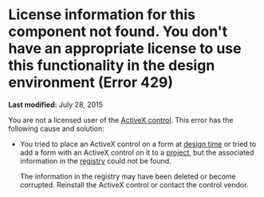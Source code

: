 
# License information for this component not found. You don't have an appropriate license to use this functionality in the design environment (Error 429)

 **Last modified:** July 28, 2015

You are not a licensed user of the  [ActiveX control](b8bdf64f-5920-1ae9-16d0-b26d09524a30.md). This error has the following cause and solution:




- You tried to place an ActiveX control on a form at  [design time](b8bdf64f-5920-1ae9-16d0-b26d09524a30.md) or tried to add a form with an ActiveX control on it to a [project](b8bdf64f-5920-1ae9-16d0-b26d09524a30.md), but the associated information in the  [registry](b8bdf64f-5920-1ae9-16d0-b26d09524a30.md) could not be found.
    
    The information in the registry may have been deleted or become corrupted. Reinstall the ActiveX control or contact the control vendor.
    

